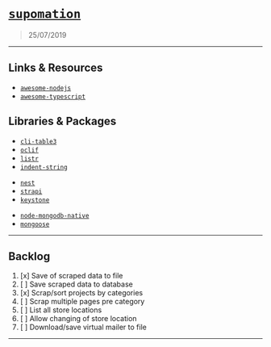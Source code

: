 # [`supomation`](https://github.com/patevs/supomation)

> 25/07/2019

---

## Links & Resources

- [`awesome-nodejs`](https://github.com/sindresorhus/awesome-nodejs)
- [`awesome-typescript`](https://github.com/dzharii/awesome-typescript)

## Libraries & Packages

- [`cli-table3`](https://github.com/cli-table/cli-table3)
- [`oclif`](https://github.com/oclif/oclif)
- [`listr`](https://github.com/samverschueren/listr)
- [`indent-string`](https://github.com/sindresorhus/indent-string)

[]()

- [`nest`](https://github.com/nestjs/nest)
- [`strapi`](https://github.com/strapi/strapi)
- [`keystone`](https://github.com/keystonejs/keystone)

[]()

- [`node-mongodb-native`](https://github.com/mongodb/node-mongodb-native)
- [`mongoose`](https://github.com/Automattic/mongoose)

---

## Backlog

1. [x] Save of scraped data to file
2. [ ] Save scraped data to database
3. [x] Scrap/sort projects by categories
4. [ ] Scrap multiple pages pre category
5. [ ] List all store locations
6. [ ] Allow changing of store location
7. [ ] Download/save virtual mailer to file

---
